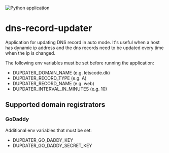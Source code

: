 ![Python application](https://github.com/opavlov24/dns-record-updater/workflows/Python%20application/badge.svg?branch=master)

# dns-record-updater 

Application for updating DNS record in auto mode. It's useful when a host has dynamic ip address and the dns records need to be updated every time when the ip is changed.

The following env variables must be set before running the application:

- DUPDATER_DOMAIN_NAME (e.g. letscode.dk)
- DUPDATER_RECORD_TYPE (e.g. A)
- DUPDATER_RECORD_NAME (e.g. web)
- DUPDATER_INTERVAL_IN_MINUTES (e.g. 10)

## Supported domain registrators

### GoDaddy

Additional env variables that must be set:

- DUPDATER_GO_DADDY_KEY
- DUPDATER_GO_DADDY_SECRET_KEY

